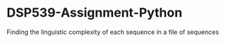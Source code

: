 # DSP539-Assignment-Python
Finding the linguistic complexity of each sequence in a file of sequences
